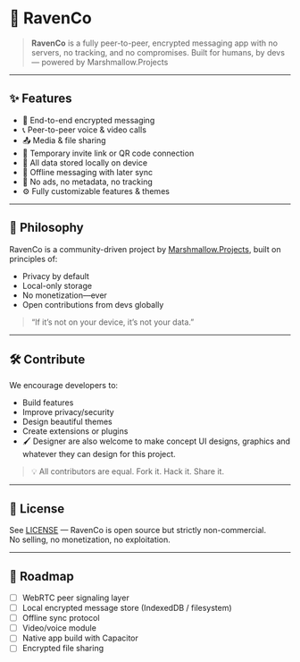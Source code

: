 # 💬 RavenCo

> **RavenCo** is a fully peer-to-peer, encrypted messaging app with no servers, no tracking, and no compromises. Built for humans, by devs — powered by Marshmallow.Projects

---

## ✨ Features

- 🔐 End-to-end encrypted messaging
- 📞 Peer-to-peer voice & video calls
- 📤 Media & file sharing
- 🔗 Temporary invite link or QR code connection
- 💾 All data stored locally on device
- 📴 Offline messaging with later sync
- 🚫 No ads, no metadata, no tracking
- ⚙️ Fully customizable features & themes

---

## 🧠 Philosophy

RavenCo is a community-driven project by [Marshmallow.Projects](https://marshmallow.projects), built on principles of:

- Privacy by default  
- Local-only storage  
- No monetization—ever  
- Open contributions from devs globally

> “If it’s not on your device, it’s not your data.”

---

## 🛠️ Contribute

We encourage developers to:
- Build features
- Improve privacy/security
- Design beautiful themes
- Create extensions or plugins
- 🖌️ Designer are also welcome to make concept UI designs, graphics and whatever they can design for this project.

> 💡 All contributors are equal. Fork it. Hack it. Share it.

---

## 🚫 License

See [LICENSE](LICENSE) — RavenCo is open source but strictly non-commercial.  
No selling, no monetization, no exploitation.

---

## 🧪 Roadmap

- [ ] WebRTC peer signaling layer
- [ ] Local encrypted message store (IndexedDB / filesystem)
- [ ] Offline sync protocol
- [ ] Video/voice module
- [ ] Native app build with Capacitor
- [ ] Encrypted file sharing
